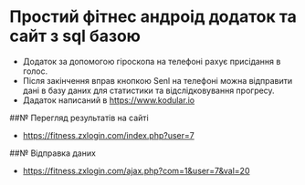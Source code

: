 # Простий фітнес андроід додаток та сайт з sql базою
* Додаток за допомогою гіроскопа на телефоні рахує присідання в голос.
* Після закінчення вправ кнопкою Senl на телефоні можна відправити дані в базу даних для статистики та відслідковування прогресу.
* Дадаток написаний в https://www.kodular.io

##№ Перегляд результатів на сайті 
* https://fitness.zxlogin.com/index.php?user=7

##№ Відправка даних
* https://fitness.zxlogin.com/ajax.php?com=1&user=7&val=20
